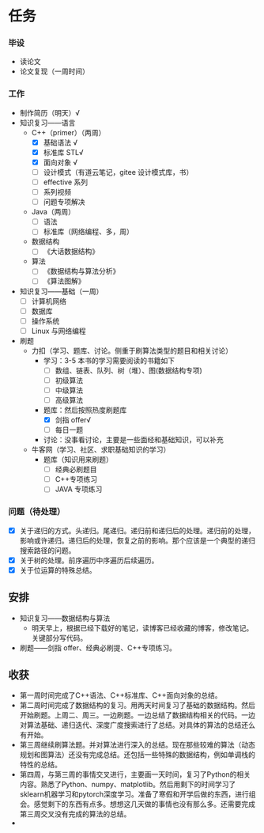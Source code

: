 # 任务

### 毕设

- 读论文
- 论文复现（一周时间）

### 工作

- 制作简历（明天）√
- 知识复习——语言
  - C++（primer）（两周）
    - [x] 基础语法 √
    - [x] 标准库 STL√
    - [x] 面向对象 √
    - [ ] 设计模式（有道云笔记，gitee 设计模式库，书）
    - [ ] effective 系列
    - [ ] 系列视频
    - [ ] 问题专项解决
  - Java（两周）
    - [ ] 语法
    - [ ] 标准库（网络编程、多，周）
  - 数据结构
    - [ ] 《大话数据结构》
  - 算法
    - [ ] 《数据结构与算法分析》
    - [ ] 《算法图解》
- 知识复习——基础（一周）
  - [ ] 计算机网络
  - [ ] 数据库
  - [ ] 操作系统
  - [ ] Linux 与网络编程

- 刷题
  - 力扣（学习、题库、讨论。侧重于刷算法类型的题目和相关讨论）
    - 学习：3-5 本书的学习需要阅读的书籍如下
      - [ ] 数组、链表、队列、树（堆）、图(数据结构专项)
      - [ ] 初级算法
      - [ ] 中级算法
      - [ ] 高级算法
    - 题库：然后按照热度刷题库
      - [X] 剑指 offer√
      - [ ] 每日一题
    - 讨论：没事看讨论，主要是一些面经和基础知识，可以补充
  - 牛客网（学习、社区、求职基础知识的学习）
    - 题库（知识用来刷题）
      - [ ] 经典必刷题目
      - [ ] C++专项练习
      - [ ] JAVA 专项练习

### 问题（待处理）

- [x] 关于递归的方式。头递归。尾递归。递归前和递归后的处理。递归前的处理，影响或许递归。递归后的处理，恢复之前的影响。那个应该是一个典型的递归搜索路径的问题。
- [x] 关于树的处理。前序遍历中序遍历后续遍历。
- [x] 关于位运算的特殊总结。

## 安排

- 知识复习——数据结构与算法
  - 明天早上，根据已经下载好的笔记，读博客已经收藏的博客，修改笔记。关键部分写代码。
- 刷题——剑指 offer、经典必刷提、C++专项练习。



## 收获
* 第一周时间完成了C++语法、C++标准库、C++面向对象的总结。
* 第二周时间完成了数据结构的复习。用两天时间复习了基础的数据结构。然后开始刷题。上周二、周三。一边刷题。一边总结了数据结构相关的代码。一边对算法基础、递归迭代、深度广度搜索进行了总结。对具体的算法的总结还么有开始。
* 第三周继续刷算法题。并对算法进行深入的总结。现在那些较难的算法（动态规划和图算法）还没有完成总结。还包括一些特殊的数据结构，例如单调栈的特性的总结。
* 第四周，与第三周的事情交叉进行，主要画一天时间，复习了Python的相关内容。熟悉了Python、numpy、matplotlib。然后用剩下的时间学习了sklearn机器学习和pytorch深度学习。准备了寒假和开学后做的东西，进行组会。感觉剩下的东西有点多。想想这几天做的事情也没有那么多。还需要完成第三周交叉没有完成的算法的总结。
* 